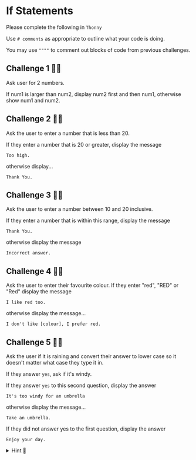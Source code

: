 # If Statements
Please complete the following in `Thonny`

Use `# comments` as appropriate to outline what your code is doing.

You may use `""""` to comment out blocks of code from previous challenges.


## Challenge 1 👨‍💻
Ask user for 2 numbers. 

If num1 is larger than num2, display num2 first and then num1, otherwise show num1 and num2.

## Challenge 2 👨‍💻
Ask the user to enter a number that is less than 20. 

If they enter a number that is 20 or greater, display the message 
````
Too high.
````
otherwise display...
````
Thank You.
````

## Challenge 3 👨‍💻
Ask the user to enter a number between 10 and 20 inclusive.

If they enter a number that is within this range, display the message 
````
Thank You.
````
otherwise display the message 
````
Incorrect answer.
````

## Challenge 4 👨‍💻
Ask the user to enter their favourite colour. If they enter "red", "RED" or "Red" display the message 
```` 
I like red too.
````
otherwise display the message...
````
I don't like [colour], I prefer red.
````

## Challenge 5 👨‍💻
Ask the user if it is raining and convert their answer to lower case so it doesn't matter what case they type it in.

If they answer `yes`, ask if it's windy.

If they answer `yes` to this second question, display the answer 
````
It's too windy for an umbrella
````
otherwise display the message...
````
Take an umbrella.
````

If they did not answer yes to the first question, display the answer 
````
Enjoy your day.
````

<details>
<summary> Hint 👀</summary>

````py
text = str.lower(text)
````
</details>

> 
  
